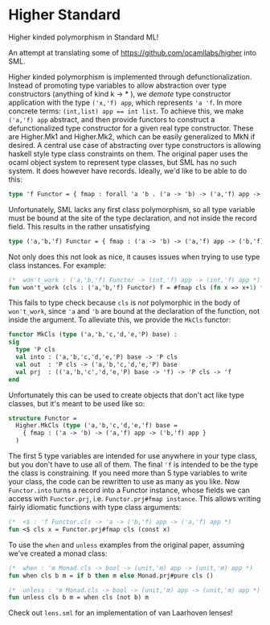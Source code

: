 # Higher Standard
Higher kinded polymorphism in Standard ML!

An attempt at translating some of https://github.com/ocamllabs/higher into SML.

Higher kinded polymorphism is implemented through defunctionalization. Instead of promoting type variables to
allow abstraction over type constructors (anything of kind k -> * ), we _demote_ type constructor application 
with the type `('x,'f) app`, which represents `'a 'f`. In more concrete terms: `(int,list) app == int list`. To achieve this, we make `('a,'f) app` abstract, and then provide functors to construct a defunctionalized type constructor for a given real type constructor. These are Higher.Mk1 and Higher.Mk2, which can be easily generalized to MkN if desired. A central use case of abstracting over type constructors is allowing haskell style type class constraints on them. The original paper uses the ocaml object system to represent type classes, but SML has no such system. It does however have records. Ideally, we'd like to be able to do this:
```sml
type 'f Functor = { fmap : forall 'a 'b . ('a -> 'b) -> ('a,'f) app -> ('b,'f) app }
```
Unfortunately, SML lacks any first class polymorphism, so all type variable must be bound at the site of the type declaration, and not inside the record field. This results in the rather unsatisfying
```sml
type ('a,'b,'f) Functor = { fmap : ('a -> 'b) -> ('a,'f) app -> ('b,'f) app }
```
Not only does this not look as nice, it causes issues when trying to use type class instances. For example:
```sml
(*  won't_work : ('a,'b,'f) Functor -> (int,'f) app -> (int,'f) app *) 
fun won't_work (cls : ('a,'b,'f) Functor) f = #fmap cls (fn x => x+1) f
```
This fails to type check because `cls` is _not_ polymorphic in the body of `won't_work`, since `'a` and `'b` are bound at the declaration of the function, not inside the argument. To alleviate this, we provide the `MkCls` functor:
```sml
functor MkCls (type ('a,'b,'c,'d,'e,'P) base) :
sig
  type 'P cls
  val into : ('a,'b,'c,'d,'e,'P) base -> 'P cls
  val out  : 'P cls -> ('a,'b,'c,'d,'e,'P) base
  val prj  : (('a,'b,'c','d,'e,'P) base -> 'f) -> 'P cls -> 'f
end
```
Unfortunately this can be used to create objects that don't act like type classes, but it's meant to be used like so:
```sml
structure Functor = 
  Higher.MkCls (type ('a,'b,'c,'d,'e,'f) base = 
    { fmap : ('a -> 'b) -> ('a,'f) app -> ('b,'f) app }
  )
```
The first 5 type variables are intended for use anywhere in your type class, but you don't have to use all of them. The final `'f` is intended to be the type the class is constraining. If you need more than 5 type variables to write your class, the code can be rewritten to use as many as you like. Now `Functor.into` turns a record into a Functor instance, whose fields we can access with `Functor.prj`, i.e. `Functor.prj#fmap instance`. This allows writing fairly idiomatic functions with type class arguments:
```sml
(*  <$ : 'f Functor.cls -> 'a -> ('b,'f) app -> ('a,'f) app *)
fun <$ cls x = Functor.prj#fmap cls (const x)
```

To use the `when` and `unless` examples from the original paper, assuming we've created a monad class:
```sml
(*  when : 'm Monad.cls -> bool -> (unit,'m) app -> (unit,'m) app *)
fun when cls b m = if b then m else Monad.prj#pure cls ()

(*  unless : 'm Monad.cls -> bool -> (unit,'m) app -> (unit,'m) app *)
fun unless cls b m = when cls (not b) m
```
Check out `lens.sml` for an implementation of van Laarhoven lenses!
